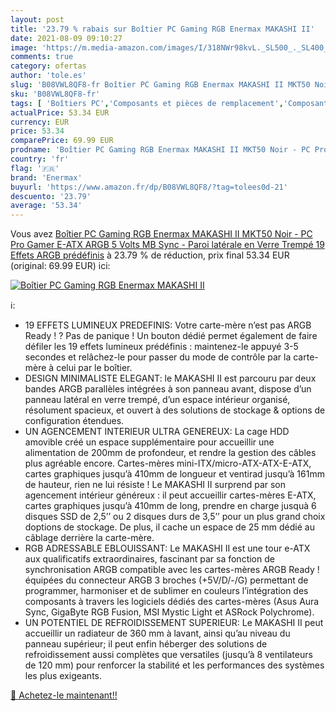 ```yaml
---
layout: post
title: '23.79 % rabais sur Boîtier PC Gaming RGB Enermax MAKASHI II'
date: 2021-08-09 09:10:27
image: 'https://m.media-amazon.com/images/I/318NWr98kvL._SL500_._SL400_.jpg'
comments: true
category: ofertas
author: 'tole.es'
slug: 'B08VWL8QF8-fr Boîtier PC Gaming RGB Enermax MAKASHI II MKT50 Noir - PC...'
sku: 'B08VWL8QF8-fr'
tags: [ 'Boîtiers PC','Composants et pièces de remplacement','Composants externes','Informatique','enermax', ]
actualPrice: 53.34 EUR
currency: EUR
price: 53.34
comparePrice: 69.99 EUR
prodname: 'Boîtier PC Gaming RGB Enermax MAKASHI II MKT50 Noir - PC Pro Gamer E-ATX ARGB 5 Volts MB Sync - Paroi latérale en Verre Trempé 19 Effets ARGB prédéfinis'
country: 'fr'
flag: '🇫🇷'
brand: 'Enermax'
buyurl: 'https://www.amazon.fr/dp/B08VWL8QF8/?tag=tolees0d-21'
descuento: '23.79'
average: '53.34'
---
```


Vous avez [Boîtier PC Gaming RGB Enermax MAKASHI II MKT50 Noir - PC Pro Gamer E-ATX ARGB 5 Volts MB Sync - Paroi latérale en Verre Trempé 19 Effets ARGB prédéfinis](https://www.amazon.fr/dp/B08VWL8QF8/?tag=tolees0d-21)  à  23.79 % de réduction, prix final  53.34 EUR (original: 69.99 EUR) ici:

[![Boîtier PC Gaming RGB Enermax MAKASHI II](https://m.media-amazon.com/images/I/318NWr98kvL._SL500_._SL400_.jpg)](https://www.amazon.fr/dp/B08VWL8QF8/?tag=tolees0d-21)

ℹ️:

- 19 EFFETS LUMINEUX PREDEFINIS: Votre carte-mère n’est pas ARGB Ready ! ? Pas de panique ! Un bouton dédié permet également de faire défiler les 19 effets lumineux prédéfinis : maintenez-le appuyé 3-5 secondes et relâchez-le pour passer du mode de contrôle par la carte-mère à celui par le boîtier.
- DESIGN MINIMALISTE ELEGANT: le MAKASHI II est parcouru par deux bandes ARGB parallèles intégrées à son panneau avant, dispose d’un panneau latéral en verre trempé, d’un espace intérieur organisé, résolument spacieux, et ouvert à des solutions de stockage & options de configuration étendues.
- UN AGENCEMENT INTERIEUR ULTRA GENEREUX: La cage HDD amovible créé un espace supplémentaire pour accueillir une alimentation de 200mm de profondeur, et rendre la gestion des câbles plus agréable encore. Cartes-mères mini-ITX/micro-ATX-ATX-E-ATX, cartes graphiques jusqu’à 410mm de longueur et ventirad jusqu’à 161mm de hauteur, rien ne lui résiste ! Le MAKASHI II surprend par son agencement intérieur généreux : il peut accueillir cartes-mères E-ATX, cartes graphiques jusqu’à 410mm de long, prendre en charge jusquà 6 disques SSD de 2,5’’ ou 2 disques durs de 3,5’’ pour un plus grand choix doptions de stockage. De plus, il cache un espace de 25 mm dédié au câblage derrière la carte-mère.
- RGB ADRESSABLE EBLOUISSANT: Le MAKASHI II est une tour e-ATX aux qualificatifs extraordinaires, fascinant par sa fonction de synchronisation ARGB compatible avec les cartes-mères ARGB Ready ! équipées du connecteur ARGB 3 broches (+5V/D/-/G) permettant de programmer, harmoniser et de sublimer en couleurs l’intégration des composants à travers les logiciels dédiés des cartes-mères (Asus Aura Sync, GigaByte RGB Fusion, MSI Mystic Light et ASRock Polychrome).
- UN POTENTIEL DE REFROIDISSEMENT SUPERIEUR: Le MAKASHI II peut accueillir un radiateur de 360 mm à lavant, ainsi qu’au niveau du panneau supérieur; il peut enfin héberger des solutions de refroidissement aussi complètes que versatiles (jusqu’à 8 ventilateurs de 120 mm) pour renforcer la stabilité et les performances des systèmes les plus exigeants.

[🛒 Achetez-le maintenant!!](https://www.amazon.fr/dp/B08VWL8QF8/?tag=tolees0d-21)
